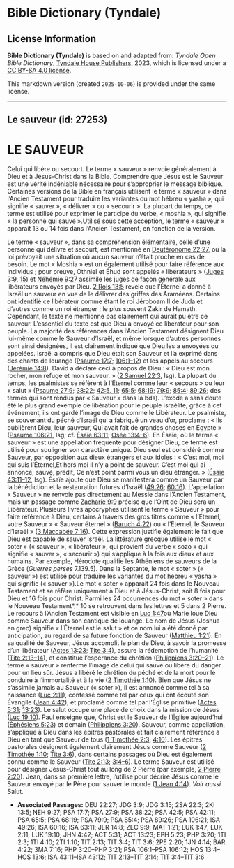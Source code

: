# Bible Dictionary (Tyndale)

## License Information

**Bible Dictionary (Tyndale)** is based on and adapted from: _Tyndale Open Bible Dictionary_, [Tyndale House Publishers](https://tyndaleopenresources.com/), 2023, which is licensed under a [CC BY-SA 4.0 license](https://creativecommons.org/licenses/by-sa/4.0/legalcode.en).

This markdown version (created `2025-10-06`) is provided under the same license.



--------------------------------

## Le sauveur (id: 27253)

LE SAUVEUR
==========

Celui qui libère ou secourt. Le terme « sauveur » renvoie généralement à Dieu et à Jésus\-Christ dans la Bible. Comprendre que Jésus est le Sauveur est une vérité indéniable nécessaire pour s’approprier le message biblique. Certaines versions de la Bible en français utilisent le terme « sauveur » dans l’Ancien Testament pour traduire les variantes du mot hébreu « yasha »*,* qui signifie « sauver », « délivrer » ou « secourir ». La plupart du temps, ce terme est utilisé pour exprimer le participe du verbe, « moshia »*,* qui signifie « la personne qui sauve ».Utilisé sous cette acception, le terme « sauveur » apparait 13 ou 14 fois dans l’Ancien Testament, en fonction de la version.

Le terme « sauveur », dans sa compréhension élémentaire, celle d’une personne qui délivre et secourt, est mentionné en [Deutéronome 22:27](https://ref.ly/Deut22:27), où la loi prévoyait une situation où aucun sauveur n’était proche en cas de besoin. Le mot « Moshia » est un également utilisé pour faire référence aux individus ; pour preuve, Othniel et Éhud sont appelés « libérateurs » ([Juges 3:9, 15](https://ref.ly/Judg3:9,Judg3:15)) et [Néhémie 9:27](https://ref.ly/Neh9:27) assimile les juges de façon générale aux libérateurs envoyés par Dieu. [2 Rois 13:5](https://ref.ly/2Kgs13:5) révèle que l’Éternel a donné à Israël un sauveur en vue de le délivrer des griffes des Araméens. Certains ont identifié ce libérateur comme étant le roi Jéroboam II de Juda et d’autres comme un roi étranger ; le plus souvent Zakir de Hamath. Cependant, le texte ne mentionne pas clairement qui aurait pu être ce sauveur. L’essentiel du texte est que Dieu a envoyé ce libérateur pour son peuple. La majorité des références dans l’Ancien Testament désignent Dieu lui\-même comme le Sauveur d’Israël, et même lorsque d’autres personnes sont ainsi désignées, il est clairement indiqué que Dieu les a envoyées ou appelées. Israël a compris que Dieu était son Sauveur et l’a exprimé dans des chants de louange ([Psaume 17:7](https://ref.ly/Ps17:7); [106:1–12](https://ref.ly/Ps106:1-Ps106:12)) et les appels au secours ([Jérémie 14:8](https://ref.ly/Jer14:8)). David a déclaré ceci à propos de Dieu : « Dieu est mon rocher, mon refuge et mon sauveur. » ([2 Samuel 22:3](https://ref.ly/2Sam22:3), lsg). La plupart du temps, les psalmistes se réfèrent à l’Éternel comme leur « secours » ou leur « salut » ([Psaume 27:9](https://ref.ly/Ps27:9); [38:22](https://ref.ly/Ps38:22); [42:5, 11](https://ref.ly/Ps42:5,Ps42:11); [65:5](https://ref.ly/Ps65:5); [68:19](https://ref.ly/Ps68:19); [79:9](https://ref.ly/Ps79:9); [85:4](https://ref.ly/Ps85:4); [89:26](https://ref.ly/Ps89:26); des termes qui sont rendus par « Sauveur » dans la bds). L’exode a sans doute été le plus grand exemple de libération pour le peuple israélite, grâce à cet événement, ils ont gardé l’image de Dieu comme le Libérateur. Le psalmiste, se souvenant du péché d’Israël qui a fabriqué un veau d’or, proclame : « Ils oublièrent Dieu, leur sauveur, Qui avait fait de grandes choses en Égypte » ([Psaume 106:21](https://ref.ly/Ps106:21), lsg; cf. [Ésaïe 63:11](https://ref.ly/Isa63:11); [Osée 13:4–6](https://ref.ly/Hos13:4-Hos13:6)). En Ésaïe, où le terme « sauveur » est une appellation fréquente pour désigner Dieu, ce terme est utilisé pour souligner son caractère unique. Dieu seul est considéré comme Sauveur, par opposition aux dieux étrangers et aux idoles : « C’est moi, moi qui suis l’Éternel,Et hors moi il n’y a point de sauveur. C’est moi qui ai annoncé, sauvé, prédit, Ce n’est point parmi vous un dieu étranger. » ([Ésaïe 43:11–12](https://ref.ly/Isa43:11-Isa43:12), lsg). Ésaïe ajoute que Dieu se manifestera comme un Sauveur par la bénédiction et la restauration futures d’Israël ([49:26](https://ref.ly/Isa49:26); [60:16](https://ref.ly/Isa60:16)). L’appellation « Sauveur » ne renvoie pas directement au Messie dans l’Ancien Testament, mais un passage comme [Zacharie 9:9](https://ref.ly/Zech9:9) précise que l’Oint de Dieu sera un Libérateur. Plusieurs livres apocryphes utilisent le terme « Sauveur » pour faire référence à Dieu, certains à travers des gros titres comme « l’Éternel, votre Sauveur » « Sauveur éternel » ([Baruch 4:22](https://ref.ly/Bar4:22)) ou « l’Éternel, le Sauveur d’Israël » ([3 Maccabée 7:16](https://ref.ly/3Macc7:16)). Cette expression justifie également le fait que Dieu est capable de sauver Israël. La littérature grecque utilise le mot « soter » (« sauveur », « libérateur », qui provient du verbe « sozo » qui signifie « sauver », « secourir ») qui s’applique à la fois aux dieux et aux humains. Par exemple, Hérodote qualifie les Athéniens de sauveurs de la Grèce (*Guerres perses* 7\.139\.5\). Dans la Septante, le mot « soter » (« sauveur ») est utilisé pour traduire les variantes du mot hébreu « yasha » qui signifie (« sauver »).Le mot « soter » apparait 24 fois dans le Nouveau Testament et se réfère uniquement à Dieu et à Jésus\-Christ, soit 8 fois pour Dieu et 16 fois pour Christ. Parmi les 24 occurrences du mot « soter » dans le Nouveau Testament*,* 10 se retrouvent dans les lettres et 5 dans 2 Pierre. Le recours à l’Ancien Testament est visible en [Luc 1:47](https://ref.ly/Luke1:47)où Marie loue Dieu comme Sauveur dans son cantique de louange. Le nom de Jésus (Joshua en grec) signifie « l’Éternel est le salut » et ce nom lui a été donné par anticipation, au regard de sa future fonction de Sauveur ([Matthieu 1:21](https://ref.ly/Matt1:21)). En sa qualité de Sauveur, Jésus accomplit le plan de Dieu, à savoir la promesse d’un libérateur ([Actes 13:23](https://ref.ly/Acts13:23); [Tite 3:4](https://ref.ly/Titus3:4)), assure la rédemption de l’humanité ([Tite 2:13–14](https://ref.ly/Titus2:13-Titus2:14)), et constitue l’espérance du chrétien ([Philippiens 3:20–21](https://ref.ly/Phil3:20-Phil3:21)). Le terme « sauveur » renferme l’image de celui qui sauve ou libère du danger pour un lieu sûr. Jésus a libéré le chrétien du péché et de la mort pour le conduire à l’immortalité et à la vie ([2 Timothée 1:10](https://ref.ly/2Tim1:10)). Bien que Jésus ne s’assimile jamais au Sauveur (« soter »), il est annoncé comme tel à sa naissance ([Luc 2:11](https://ref.ly/Luke2:11)), confessé comme tel par ceux qui ont écouté son Évangile ([Jean 4:42](https://ref.ly/John4:42)), et proclamé comme tel par l’Église primitive ([Actes 5:31](https://ref.ly/Acts5:31); [13:23](https://ref.ly/Acts13:23)). Le salut occupe une place de choix dans la mission de Jésus ([Luc 19:10](https://ref.ly/Luke19:10)). Paul enseigne que, Christ est le Sauveur de l’Église aujourd’hui ([Éphésiens 5:23](https://ref.ly/Eph5:23)) et demain ([Philippiens 3:20](https://ref.ly/Phil3:20)). Sauveur, comme appellation, s’applique à Dieu dans les épitres pastorales et fait clairement référence à Dieu en tant que Sauveur de tous ([1 Timothée 2:3](https://ref.ly/1Tim2:3); [4:10](https://ref.ly/1Tim4:10)). Les épitres pastorales désignent également clairement Jésus comme Sauveur ([2 Timothée 1:10](https://ref.ly/2Tim1:10); [Tite 3:6](https://ref.ly/Titus3:6)), dans certains passages où Dieu est également connu comme le Sauveur ([Tite 2:13](https://ref.ly/Titus2:13); [3:4–6](https://ref.ly/Titus3:4-Titus3:6)). Le terme Sauveur est utilisé pour désigner Jésus\-Christ tout au long de 2 Pierre (par exemple, [2 Pierre 2:20](https://ref.ly/2Pet2:20)). Jean, dans sa première lettre, l’utilise pour décrire Jésus comme le Sauveur envoyé par le Père pour sauver le monde ([1 Jean 4:14](https://ref.ly/1John4:14)). *Voir aussi* Salut.

* **Associated Passages:** DEU 22:27; JDG 3:9; JDG 3:15; 2SA 22:3; 2KI 13:5; NEH 9:27; PSA 17:7; PSA 27:9; PSA 38:22; PSA 42:5; PSA 42:11; PSA 65:5; PSA 68:19; PSA 79:9; PSA 85:4; PSA 89:26; PSA 106:21; ISA 49:26; ISA 60:16; ISA 63:11; JER 14:8; ZEC 9:9; MAT 1:21; LUK 1:47; LUK 2:11; LUK 19:10; JHN 4:42; ACT 5:31; ACT 13:23; EPH 5:23; PHP 3:20; 1TI 2:3; 1TI 4:10; 2TI 1:10; TIT 2:13; TIT 3:4; TIT 3:6; 2PE 2:20; 1JN 4:14; BAR 4:22; 3MA 7:16; PHP 3:20–PHP 3:21; PSA 106:1–PSA 106:12; HOS 13:4–HOS 13:6; ISA 43:11–ISA 43:12; TIT 2:13–TIT 2:14; TIT 3:4–TIT 3:6

